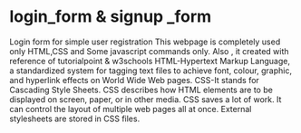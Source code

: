 # login_form & signup _form
Login form for simple user registration
This webpage is completely used only HTML,CSS and Some javascript commands only.
Also , it created with reference of tutorialpoint & w3schools
HTML-Hypertext Markup Language, a standardized system for tagging text files to achieve font, colour, graphic, and hyperlink effects on World Wide Web pages.
CSS-It stands for Cascading Style Sheets. CSS describes how HTML elements are to be displayed on screen, paper, or in other media. CSS saves a lot of work. It can control the layout of multiple web pages all at once. External stylesheets are stored in CSS files.
